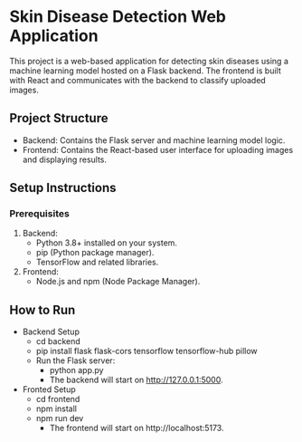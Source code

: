 # Skin Disease Detection Web Application

This project is a web-based application for detecting skin diseases using a machine learning model hosted on a Flask backend. The frontend is built with React and communicates with the backend to classify uploaded images.

## Project Structure

- Backend: Contains the Flask server and machine learning model logic.
- Frontend: Contains the React-based user interface for uploading images and displaying results.

## Setup Instructions
### Prerequisites

1. Backend:
    - Python 3.8+ installed on your system.
    - pip (Python package manager).
    - TensorFlow and related libraries.
2. Frontend:
    - Node.js and npm (Node Package Manager).

## How to Run

- Backend Setup
    - cd backend
    - pip install flask flask-cors tensorflow tensorflow-hub pillow
    - Run the Flask server:
        - python app.py
        - The backend will start on http://127.0.0.1:5000.
- Fronted Setup
    - cd frontend
    - npm install
    - npm run dev
        - The frontend will start on http://localhost:5173.



